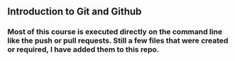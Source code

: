 ## Introduction to Git and Github

### Most of this course is executed directly on the command line like the push or pull requests. Still a few files that were created or required, I have added them to this repo.